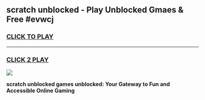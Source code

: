 
## scratch unblocked - Play Unblocked Gmaes & Free #evwcj
<h3>
<a href="https://news.freeplayer.one?title=scratch_unblocked&ref=24F">CLICK TO PLAY</a></h3>
<hr>

<h3>
<a href="https://news.freeplayer.one?title=scratch_unblocked&ref=24F">CLICK 2 PLAY</a>
  
</h3>

<a href="https://news.freeplayer.one?title=scratch_unblocked&ref=24F/"><img src="https://clearcache.store/games.png"></a>


**scratch unblocked games unblocked: Your Gateway to Fun and Accessible Online Gaming**
